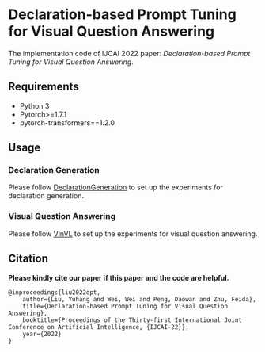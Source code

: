 # Declaration-based Prompt Tuning for Visual Question Answering
The implementation code of IJCAI 2022 paper: 
_Declaration-based Prompt Tuning for Visual Question Answering_.

## Requirements
+ Python 3
+ Pytorch>=1.7.1
+ pytorch-transformers==1.2.0

## Usage

### Declaration Generation

Please follow [DeclarationGeneration](DeclarationGeneration/README.md) to set up the 
experiments for declaration generation.

### Visual Question Answering

Please follow [VinVL](VinVL/README.md) to set up the experiments for visual question 
answering.

## Citation

**Please kindly cite our paper if this paper and the code are helpful.**

```
@inproceedings{liu2022dpt,
    author={Liu, Yuhang and Wei, Wei and Peng, Daowan and Zhu, Feida},
    title={Declaration-based Prompt Tuning for Visual Question Answering},
    booktitle={Proceedings of the Thirty-first International Joint Conference on Artificial Intelligence, {IJCAI-22}},
    year={2022}
}
```
